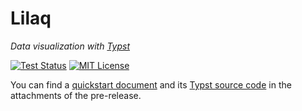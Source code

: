 
# Lilaq


_Data visualization with [Typst](https://typst.app)_

<!-- [![Typst Package](https://img.shields.io/badge/dynamic/toml?url=https%3A%2F%2Fraw.githubusercontent.com%2Flilaq-project%2Flilaq%2Fv0.1.0%2Ftypst.toml&query=%24.package.version&prefix=v&logo=typst&label=package&color=239DAD)](https://typst.app/universe/package/lilaq) -->
[![Test Status](https://github.com/lilaq-project/lilaq/actions/workflows/run_tests.yml/badge.svg)](https://github.com/lilaq-project/lilaq/actions/workflows/run_tests.yml)
[![MIT License](https://img.shields.io/badge/license-MIT-blue)](https://github.com/lilaq-project/lilaq/blob/main/LICENSE)


You can find a [quickstart document](https://github.com/lilaq-project/lilaq/releases/download/v0.0.1-alpha/lilaq-quickstart.pdf) and its [Typst source code](https://github.com/lilaq-project/lilaq/releases/download/v0.0.1-alpha/lilaq-quickstart.typ) in the attachments of the pre-release. 